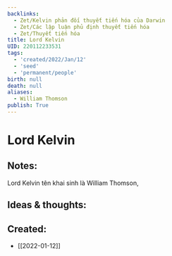 ```yaml
---
backlinks:
  - Zet/Kelvin phản đối thuyết tiến hóa của Darwin
  - Zet/Các lập luận phủ định thuyết tiến hóa
  - Zet/Thuyết tiến hóa
title: Lord Kelvin
UID: 220112233531
tags:
  - 'created/2022/Jan/12'
  - 'seed'
  - 'permanent/people'
birth: null
death: null
aliases:
  - William Thomson
publish: True
---
```

# Lord Kelvin

## Notes:
Lord Kelvin tên khai sinh là William Thomson, 

## Ideas & thoughts:

## Created:
- [[2022-01-12]]
